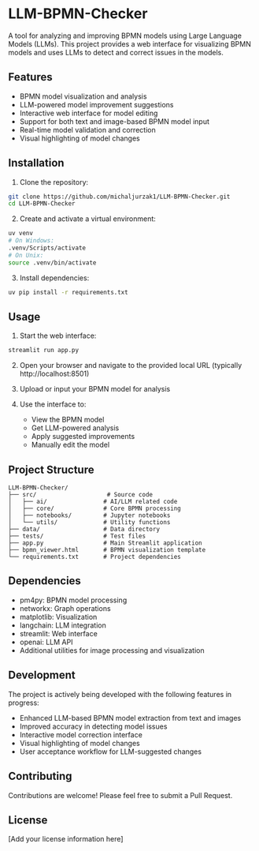 # LLM-BPMN-Checker

A tool for analyzing and improving BPMN models using Large Language Models (LLMs). This project provides a web interface for visualizing BPMN models and uses LLMs to detect and correct issues in the models.

## Features

- BPMN model visualization and analysis
- LLM-powered model improvement suggestions
- Interactive web interface for model editing
- Support for both text and image-based BPMN model input
- Real-time model validation and correction
- Visual highlighting of model changes

## Installation

1. Clone the repository:

```bash
git clone https://github.com/michaljurzak1/LLM-BPMN-Checker.git
cd LLM-BPMN-Checker
```

2. Create and activate a virtual environment:

```bash
uv venv
# On Windows:
.venv/Scripts/activate
# On Unix:
source .venv/bin/activate
```

3. Install dependencies:

```bash
uv pip install -r requirements.txt
```

## Usage

1. Start the web interface:

```bash
streamlit run app.py
```

2. Open your browser and navigate to the provided local URL (typically http://localhost:8501)

3. Upload or input your BPMN model for analysis

4. Use the interface to:
   - View the BPMN model
   - Get LLM-powered analysis
   - Apply suggested improvements
   - Manually edit the model

## Project Structure

```
LLM-BPMN-Checker/
├── src/                    # Source code
│   ├── ai/                # AI/LLM related code
│   ├── core/              # Core BPMN processing
│   ├── notebooks/         # Jupyter notebooks
│   └── utils/             # Utility functions
├── data/                  # Data directory
├── tests/                 # Test files
├── app.py                 # Main Streamlit application
├── bpmn_viewer.html       # BPMN visualization template
└── requirements.txt       # Project dependencies
```

## Dependencies

- pm4py: BPMN model processing
- networkx: Graph operations
- matplotlib: Visualization
- langchain: LLM integration
- streamlit: Web interface
- openai: LLM API
- Additional utilities for image processing and visualization

## Development

The project is actively being developed with the following features in progress:

- Enhanced LLM-based BPMN model extraction from text and images
- Improved accuracy in detecting model issues
- Interactive model correction interface
- Visual highlighting of model changes
- User acceptance workflow for LLM-suggested changes

## Contributing

Contributions are welcome! Please feel free to submit a Pull Request.

## License

[Add your license information here]
